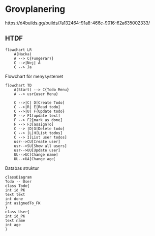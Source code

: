 # Grovplanering
https://d4builds.gg/builds/7a132464-91a8-466c-9016-62a635002333/
## HTDF
```mermaid
flowchart LR 
    A(Hacka)
    A --> C{Fungerar?}
    C -->|Nej| A
    C --> Ja
```

Flowchart för menysystemet
``` mermaid
flowchart TD
    A(Start) --> C{Todo Menu}
    A --> usr{user Menu}
    
    C -->|C| D[Create Todo]
    C -->|R| E[Read todo]
    C -->|U| F{Update todo}
    F --> F1[update text]
    F --> F2[mark as done]
    F --> F3[assignTo]
    C --> |D|G[Delete todo]
    C --> |L|H[List todos]
    C --> I[List user todos]
    usr-->CU[Create user]
    usr-->SU[Show all users]
    usr-->UU[Update user]
    UU-->UC[Change name]
    UU-->UA[Change age]
```

Databas struktur
``` mermaid
classDiagram
Todo -- User
class Todo{
int id_PK
text text
int done
int asignedTo_FK
}
class User{
int id_PK
text name
int age
}
```
